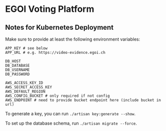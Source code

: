 # EGOI Voting Platform

## Notes for Kubernetes Deployment

Make sure to provide at least the following environment variables:

```shell
APP_KEY # see below
APP_URL # e.g. https://video-evidence.egoi.ch

DB_HOST
DB_DATABASE
DB_USERNAME
DB_PASSWORD

AWS_ACCESS_KEY_ID
AWS_SECRET_ACCESS_KEY
AWS_DEFAULT_REGION
AWS_CONFIG_BUCKET # only required if not config
AWS_ENDPOINT # need to provide bucket endpoint here (include bucket in url)
```

To generate a key, you can run `./artisan key:generate --show`.

To set up the database schema, run `./artisan migrate --force`.
